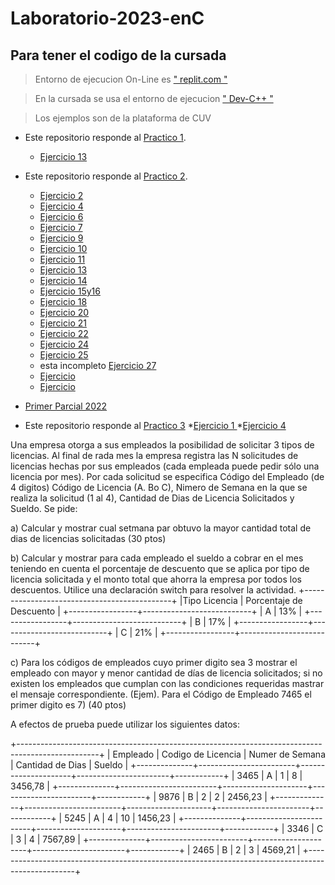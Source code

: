 # Laboratorio-2023-enC
## Para tener el codigo de la cursada 

> Entorno de ejecucion On-Line es [ " replit.com " ](https://replit.com/)



> En la cursada se usa el  entorno de ejecucion  [ " Dev-C++ " ](https://www.embarcadero.com/es/free-tools/dev-cpp)


> Los ejemplos son de la plataforma de CUV 

* Este repositorio responde al [Practico 1](https://github.com/GregorioNavarrete/Laboratorio-2023-enC/blob/main/Trabajo%20Pr%C3%A1ctico%201-2023.pdf
 "Pdf del practico2").
  * [Ejercicio 13 ](https://github.com/GregorioNavarrete/Laboratorio-2023-enC/blob/main/TP1-Ejer13.c)



* Este repositorio responde al [Practico 2](https://github.com/GregorioNavarrete/Laboratorio-2023-enC/blob/main/Trabajo%20Practico%202-2023.pdf
 "Pdf del practico2").
 

  * [Ejercicio 2 ](https://github.com/GregorioNavarrete/Laboratorio-2023-enC/blob/main/TP2-Ejer2.c)
  * [Ejercicio 4 ](https://github.com/GregorioNavarrete/Laboratorio-2023-enC/blob/main/TP2-Ejer4.c)
  * [Ejercicio 6 ](https://github.com/GregorioNavarrete/Laboratorio-2023-enC/blob/main/TP2-Ejer6.c)
  * [Ejercicio 7 ](https://github.com/GregorioNavarrete/Laboratorio-2023-enC/blob/main/TP2-Ejer7.c)
  * [Ejercicio 9 ](https://github.com/GregorioNavarrete/Laboratorio-2023-enC/blob/main/TP2-Ejer9.c)
  * [Ejercicio 10 ](https://github.com/GregorioNavarrete/Laboratorio-2023-enC/blob/main/TP2-Ejer10.c)
  * [Ejercicio 11 ](https://github.com/GregorioNavarrete/Laboratorio-2023-enC/blob/main/TP2-Ejer11.c)
  * [Ejercicio 13 ](https://github.com/GregorioNavarrete/Laboratorio-2023-enC/blob/main/TP2-Ejer13.c)
  * [Ejercicio 14 ](https://github.com/GregorioNavarrete/Laboratorio-2023-enC/blob/main/TP2-Ejer14.c)
  * [Ejercicio 15y16 ](https://github.com/GregorioNavarrete/Laboratorio-2023-enC/blob/main/TP2-Ejer15y16.c)
  * [Ejercicio 18 ](https://github.com/GregorioNavarrete/Laboratorio-2023-enC/blob/main/TP2-Ejer18.c)
  * [Ejercicio 20 ](https://github.com/GregorioNavarrete/Laboratorio-2023-enC/blob/main/TP2-Ejer20.c)
  * [Ejercicio 21 ](https://github.com/GregorioNavarrete/Laboratorio-2023-enC/blob/main/TP2-Ejer21.c)
  * [Ejercicio 22 ](https://github.com/GregorioNavarrete/Laboratorio-2023-enC/blob/main/TP2-Ejer22.c)
  * [Ejercicio 24 ](https://github.com/GregorioNavarrete/Laboratorio-2023-enC/blob/main/TP2-Ejer24.c)
  * [Ejercicio 25](https://github.com/GregorioNavarrete/Laboratorio-2023-enC/blob/main/TP2-Ejer25.c)
  * esta incompleto [Ejercicio 27](https://github.com/GregorioNavarrete/Laboratorio-2023-enC/blob/main/TP2-Ejer27.c)
  * [Ejercicio ]()
  * [Ejercicio ]()

* [Primer Parcial 2022](https://github.com/GregorioNavarrete/Laboratorio-2023-enC/blob/main/PrimerParcial2022.jpeg)

* Este repositorio responde al [Practico 3](dsada)
 *[Ejercicio 1 ](h) 
 *[Ejercicio 4 ](h) 
 

Una empresa otorga a sus empleados la posibilidad de solicitar 3 tipos de licencias. Al final de rada mes la empresa registra las N solicitudes de licencias hechas por sus empleados (cada empleada puede pedir sólo una licencia por mes). Por cada solicitud se especifica Código del Empleado (de 4 digitos) Código de Licencia (A. Bo C), Nimero de Semana en la que se realiza la solicitud (1 al 4), Cantidad de Dias de Licencia Solicitados y Sueldo. Se pide:

a) Calcular y mostrar cual setmana par obtuvo la mayor cantidad total de dias de licencias solicitadas (30 ptos)

b) Calcular y mostrar para cada empleado el sueldo a cobrar en el mes teniendo en cuenta el porcentaje de descuento que se aplica por tipo de licencia solicitada y el monto total que ahorra la empresa por todos los descuentos. Utilice una declaración switch para resolver la actividad.
+---------------------------------------------+
|Tipo Licencia    |  Porcentaje de Descuento  |
+-----------------+---------------------------+
|     A           |            13%            |
+-----------------+---------------------------+
|     B           |            17%            |
+-----------------+---------------------------+
|     C           |           21%             |
+-----------------+---------------------------+

c) Para los códigos de empleados cuyo primer digito sea 3 mostrar el empleado con mayor y menor cantidad de días de licencia solicitados; si no existen los empleados que cumplan con las condiciones requeridas mastrar el mensaje correspondiente. (Ejem). Para el Código de Empleado 7465 el primer digito es 7) (40 ptos)

A efectos de prueba puede utilizar los siguientes datos:

+--------------------------------------------------------------------------------------------------+
|   Empleado   |  Codigo  de Licencia   |   Numer de Semana   |   Cantidad de Dias    |   Sueldo   |
+--------------+------------------------+---------------------+-----------------------+------------+
|  3465        |          A             |           1         |         8             |  3456,78   |
+--------------+------------------------+---------------------+-----------------------+------------+
|  9876        |          B             |          2          |          2            |  2456,23   |
+--------------+------------------------+---------------------+-----------------------+------------+
| 5245         |          A             |          4          |         10            |  1456,23   |
+--------------+------------------------+---------------------+-----------------------+------------+
|  3346        |          C             |           3         |            4          |  7567,89   |
+--------------+------------------------+---------------------+-----------------------+------------+
|  2465        |          B             |           2         |           3           |  4569,21   |
+--------------------------------------------------------------------------------------------------+
